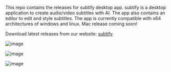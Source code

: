 This repo contains the releases for subtify desktop app. subtify is a desktop application to create audio/video subtitles with AI. The app also contains an editor to edit and style subtitles. The app is currently compatible with x64 architectures of windows and linux. Mac release coming soon!

Download latest releases from our website: [subtify](https://subtify.lol)

![image](https://github.com/user-attachments/assets/3881abd7-ff81-4067-9a4d-cdef5f42046c)

![image](https://github.com/user-attachments/assets/cbb56916-f5d0-483d-9827-c7c3cd131d64)

![image](https://github.com/user-attachments/assets/478c340b-7fbf-4f4d-824c-c7a81001ceba)





